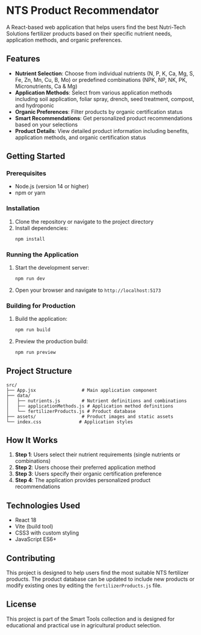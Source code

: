 # NTS Product Recommendator

A React-based web application that helps users find the best Nutri-Tech Solutions fertilizer products based on their specific nutrient needs, application methods, and organic preferences.

## Features

- **Nutrient Selection**: Choose from individual nutrients (N, P, K, Ca, Mg, S, Fe, Zn, Mn, Cu, B, Mo) or predefined combinations (NPK, NP, NK, PK, Micronutrients, Ca & Mg)
- **Application Methods**: Select from various application methods including soil application, foliar spray, drench, seed treatment, compost, and hydroponic
- **Organic Preferences**: Filter products by organic certification status
- **Smart Recommendations**: Get personalized product recommendations based on your selections
- **Product Details**: View detailed product information including benefits, application methods, and organic certification status

## Getting Started

### Prerequisites

- Node.js (version 14 or higher)
- npm or yarn

### Installation

1. Clone the repository or navigate to the project directory
2. Install dependencies:
   ```bash
   npm install
   ```

### Running the Application

1. Start the development server:
   ```bash
   npm run dev
   ```

2. Open your browser and navigate to `http://localhost:5173`

### Building for Production

1. Build the application:
   ```bash
   npm run build
   ```

2. Preview the production build:
   ```bash
   npm run preview
   ```

## Project Structure

```
src/
├── App.jsx                 # Main application component
├── data/
│   ├── nutrients.js        # Nutrient definitions and combinations
│   ├── applicationMethods.js # Application method definitions
│   └── fertilizerProducts.js # Product database
├── assets/                 # Product images and static assets
└── index.css              # Application styles
```

## How It Works

1. **Step 1**: Users select their nutrient requirements (single nutrients or combinations)
2. **Step 2**: Users choose their preferred application method
3. **Step 3**: Users specify their organic certification preference
4. **Step 4**: The application provides personalized product recommendations

## Technologies Used

- React 18
- Vite (build tool)
- CSS3 with custom styling
- JavaScript ES6+

## Contributing

This project is designed to help users find the most suitable NTS fertilizer products. The product database can be updated to include new products or modify existing ones by editing the `fertilizerProducts.js` file.

## License

This project is part of the Smart Tools collection and is designed for educational and practical use in agricultural product selection. 
